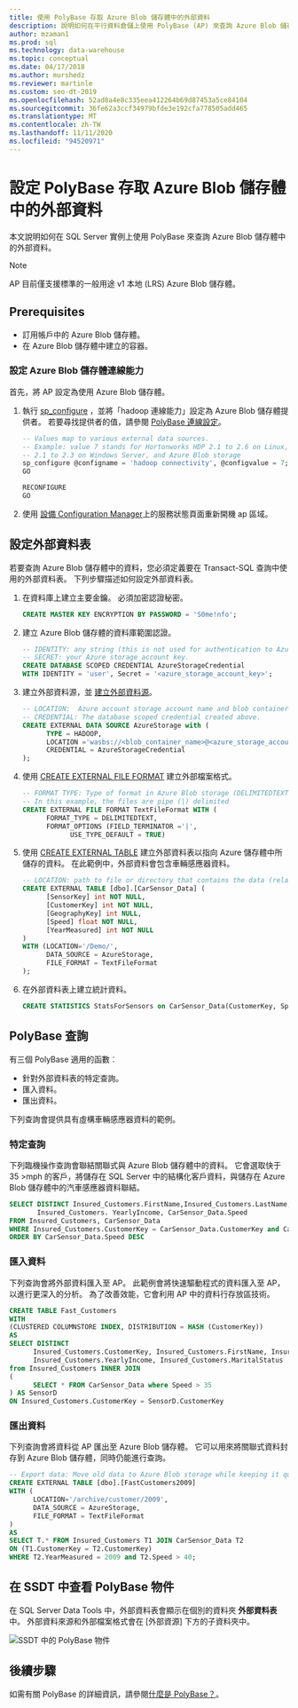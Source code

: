 ```yaml
---
title: 使用 PolyBase 存取 Azure Blob 儲存體中的外部資料
description: 說明如何在平行資料倉儲上使用 PolyBase (AP) 來查詢 Azure Blob 儲存體中的外部資料。
author: mzaman1
ms.prod: sql
ms.technology: data-warehouse
ms.topic: conceptual
ms.date: 04/17/2018
ms.author: murshedz
ms.reviewer: martinle
ms.custom: seo-dt-2019
ms.openlocfilehash: 52ad8a4e8c335eea412264b69d87453a5ce84104
ms.sourcegitcommit: 36fe62a3ccf34979bfde3e192cfa778505add465
ms.translationtype: MT
ms.contentlocale: zh-TW
ms.lasthandoff: 11/11/2020
ms.locfileid: "94520971"
---
```

# <a name="configure-polybase-to-access-external-data-in-azure-blob-storage"></a>設定 PolyBase 存取 Azure Blob 儲存體中的外部資料

本文說明如何在 SQL Server 實例上使用 PolyBase 來查詢 Azure Blob 儲存體中的外部資料。

> [!NOTE]
> AP 目前僅支援標準的一般用途 v1 本地 (LRS) Azure Blob 儲存體。

## <a name="prerequisites"></a>Prerequisites

 - 訂用帳戶中的 Azure Blob 儲存體。
 - 在 Azure Blob 儲存體中建立的容器。

### <a name="configure-azure-blob-storage-connectivity"></a>設定 Azure Blob 儲存體連線能力

首先，將 AP 設定為使用 Azure Blob 儲存體。

1. 執行 [sp_configure](../relational-databases/system-stored-procedures/sp-configure-transact-sql.md) ，並將「hadoop 連線能力」設定為 Azure Blob 儲存體提供者。 若要尋找提供者的值，請參閱 [PolyBase 連線設定](../database-engine/configure-windows/polybase-connectivity-configuration-transact-sql.md)。

   ```sql  
   -- Values map to various external data sources.  
   -- Example: value 7 stands for Hortonworks HDP 2.1 to 2.6 on Linux,
   -- 2.1 to 2.3 on Windows Server, and Azure Blob storage  
   sp_configure @configname = 'hadoop connectivity', @configvalue = 7;
   GO

   RECONFIGURE
   GO
   ```  

2. 使用 [設備 Configuration Manager](launch-the-configuration-manager.md)上的服務狀態頁面重新開機 ap 區域。
  
## <a name="configure-an-external-table"></a>設定外部資料表

若要查詢 Azure Blob 儲存體中的資料，您必須定義要在 Transact-SQL 查詢中使用的外部資料表。 下列步驟描述如何設定外部資料表。

1. 在資料庫上建立主要金鑰。 必須加密認證秘密。

   ```sql
   CREATE MASTER KEY ENCRYPTION BY PASSWORD = 'S0me!nfo';  
   ```

1. 建立 Azure Blob 儲存體的資料庫範圍認證。

   ```sql
   -- IDENTITY: any string (this is not used for authentication to Azure storage).  
   -- SECRET: your Azure storage account key.  
   CREATE DATABASE SCOPED CREDENTIAL AzureStorageCredential
   WITH IDENTITY = 'user', Secret = '<azure_storage_account_key>';
   ```

1. 建立外部資料源，並 [建立外部資料源](../t-sql/statements/create-external-data-source-transact-sql.md)。

   ```sql
   -- LOCATION:  Azure account storage account name and blob container name.  
   -- CREDENTIAL: The database scoped credential created above.  
   CREATE EXTERNAL DATA SOURCE AzureStorage with (  
         TYPE = HADOOP,
         LOCATION ='wasbs://<blob_container_name>@<azure_storage_account_name>.blob.core.windows.net',  
         CREDENTIAL = AzureStorageCredential  
   );  
   ```

1. 使用 [CREATE EXTERNAL FILE FORMAT](../t-sql/statements/create-external-file-format-transact-sql.md) 建立外部檔案格式。

   ```sql
   -- FORMAT TYPE: Type of format in Azure Blob storage (DELIMITEDTEXT,  RCFILE, ORC, PARQUET).
   -- In this example, the files are pipe (|) delimited
   CREATE EXTERNAL FILE FORMAT TextFileFormat WITH (  
         FORMAT_TYPE = DELIMITEDTEXT,
         FORMAT_OPTIONS (FIELD_TERMINATOR ='|',
               USE_TYPE_DEFAULT = TRUE)  
   ```

1. 使用 [CREATE EXTERNAL TABLE](../t-sql/statements/create-external-table-transact-sql.md) 建立外部資料表以指向 Azure 儲存體中所儲存的資料。 在此範例中，外部資料會包含車輛感應器資料。

   ```sql
   -- LOCATION: path to file or directory that contains the data (relative to HDFS root).  
   CREATE EXTERNAL TABLE [dbo].[CarSensor_Data] (  
         [SensorKey] int NOT NULL,
         [CustomerKey] int NOT NULL,
         [GeographyKey] int NULL,
         [Speed] float NOT NULL,
         [YearMeasured] int NOT NULL  
   )  
   WITH (LOCATION='/Demo/',
         DATA_SOURCE = AzureStorage,  
         FILE_FORMAT = TextFileFormat  
   );  
   ```

1. 在外部資料表上建立統計資料。

   ```sql
   CREATE STATISTICS StatsForSensors on CarSensor_Data(CustomerKey, Speed)  
   ```

## <a name="polybase-queries"></a>PolyBase 查詢

有三個 PolyBase 適用的函數︰  
  
- 針對外部資料表的特定查詢。  
- 匯入資料。  
- 匯出資料。  

下列查詢會提供具有虛構車輛感應器資料的範例。

### <a name="ad-hoc-queries"></a>特定查詢  

下列臨機操作查詢會聯結關聯式與 Azure Blob 儲存體中的資料。 它會選取快于 35 >mph 的客戶，將儲存在 SQL Server 中的結構化客戶資料，與儲存在 Azure Blob 儲存體中的汽車感應器資料聯結。  

```sql  
SELECT DISTINCT Insured_Customers.FirstName,Insured_Customers.LastName,
       Insured_Customers. YearlyIncome, CarSensor_Data.Speed  
FROM Insured_Customers, CarSensor_Data  
WHERE Insured_Customers.CustomerKey = CarSensor_Data.CustomerKey and CarSensor_Data.Speed > 35
ORDER BY CarSensor_Data.Speed DESC  
```  

### <a name="importing-data"></a>匯入資料  

下列查詢會將外部資料匯入至 AP。 此範例會將快速驅動程式的資料匯入至 AP，以進行更深入的分析。 為了改善效能，它會利用 AP 中的資料行存放區技術。  

```sql
CREATE TABLE Fast_Customers
WITH
(CLUSTERED COLUMNSTORE INDEX, DISTRIBUTION = HASH (CustomerKey))
AS
SELECT DISTINCT
      Insured_Customers.CustomerKey, Insured_Customers.FirstName, Insured_Customers.LastName,   
      Insured_Customers.YearlyIncome, Insured_Customers.MaritalStatus  
from Insured_Customers INNER JOIN   
(  
      SELECT * FROM CarSensor_Data where Speed > 35   
) AS SensorD  
ON Insured_Customers.CustomerKey = SensorD.CustomerKey  
```  

### <a name="exporting-data"></a>匯出資料  

下列查詢會將資料從 AP 匯出至 Azure Blob 儲存體。 它可以用來將關聯式資料封存到 Azure Blob 儲存體，同時仍能進行查詢。

```sql
-- Export data: Move old data to Azure Blob storage while keeping it query-able via an external table.  
CREATE EXTERNAL TABLE [dbo].[FastCustomers2009] 
WITH (  
      LOCATION='/archive/customer/2009',  
      DATA_SOURCE = AzureStorage,  
      FILE_FORMAT = TextFileFormat
)  
AS
SELECT T.* FROM Insured_Customers T1 JOIN CarSensor_Data T2  
ON (T1.CustomerKey = T2.CustomerKey)  
WHERE T2.YearMeasured = 2009 and T2.Speed > 40;  
```  

## <a name="view-polybase-objects-in-ssdt"></a>在 SSDT 中查看 PolyBase 物件  

在 SQL Server Data Tools 中，外部資料表會顯示在個別的資料夾 **外部資料表** 中。 外部資料來源和外部檔案格式會在 [外部資源] 下方的子資料夾中。  
  
![SSDT 中的 PolyBase 物件](media/polybase/external-tables-datasource.png)  

## <a name="next-steps"></a>後續步驟

如需有關 PolyBase 的詳細資訊，請參閱[什麼是 PolyBase？](../relational-databases/polybase/polybase-guide.md)。 


